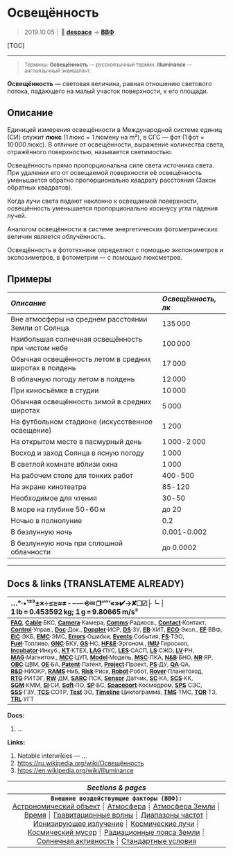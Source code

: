 # Освещённость
> 2019.10.05 ┊ **🚀 [despace](index.md)** → **[ВВФ](ef.md)**

[TOC]

---

> <small>*Термины:* **Освещённость** — русскоязычный термин. **Illuminance** — англоязычный эквивалент.</small>

**Освещённость** — световая величина, равная отношению светового потока, падающего на малый участок поверхности, к его площади.



## Описание
Единицей измерения освещённости в Международной системе единиц (СИ) служит **люкс** (1 люкс = 1 люмену на m²), в СГС — фот (1 фот = 10 000 люкс). В отличие от освещённости, выражение количества света, отражённого поверхностью, называется светимостью.

Освещённость прямо пропорциональна силе света источника света. При удалении его от освещаемой поверхности её освещённость уменьшается обратно пропорционально квадрату расстояния (Закон обратных квадратов).

Когда лучи света падают наклонно к освещаемой поверхности, освещённость уменьшается пропорционально косинусу угла падения лучей.

Аналогом освещённости в системе энергетических фотометрических величин является облучённость.

Освещённость в фототехнике определяют с помощью экспонометров и экспозиметров, в фотометрии — с помощью люксметров.



## Примеры
|*Описание*|*Освещённость, лк*|
|:--|:--|
| Вне атмосферы на среднем расстоянии Земли от Солнца | 135 000 |
| Наибольшая солнечная освещённость при чистом небе | 100 000 |
| Обычная освещённость летом в средних широтах в полдень | 17 000 |
| В облачную погоду летом в полдень | 12 000 |
| При киносъёмке в студии | 10 000 |
| Обычная освещённость зимой в средних широтах | 5 000 |
| На футбольном стадионе (искусственное освещение) | 1 200 |
| На открытом месте в пасмурный день | 1 000 ‑ 2 000 |
| Восход и заход Солнца в ясную погоду | 1 000 |
| В светлой комнате вблизи окна | 1 000 |
| На рабочем столе для тонких работ | 400 ‑ 500 |
| На экране кинотеатра | 85 ‑ 120 |
| Необходимое для чтения | 30 ‑ 50 |
| В море на глубине 50 ‑ 60 м | до 20 |
| Ночью в полнолуние | 0.2 |
| В безлунную ночь | 0.001 ‑ 0.002 |
| В безлунную ночь при сплошной облачности | до 0.0002 |





---

## Docs & links (TRANSLATEME ALREADY)
|…°·•¹²³±×÷≤≥≈≠ ‑ −— ⎆✉ ❐“”’«»✔→✘☐☑├┕┆ 1 lb = 0.453592 kg; 1 g = 9.80665 m/s²|
|:--|
|<small>**[FAQ](faq.md)**, **[Cable](cable.md)**·БКС, **[Camera](camera.md)**·Камера, **[Comms](comms.md)**·Радиосв., **[Contact](contact.md)**·Контакт, **[Control](control.md)**·Управ., **[Doc](doc.md)**·Док., **[Doppler](doppler.md)**·ИСР, **[DS](ds.md)**·ЗУ, **[EB](eb.md)**·ХИТ, **[ECO](ecology.md)**·Экол., **[EF](ef.md)**·ВВФ, **[ElC](elc.md)**·ЭКБ, **[EMC](emc.md)**·ЭМС, **[Errors](error.md)**·Ошибки, **[Events](event.md)**·События, **[FS](fs.md)**·ТЭО, **[Fuel](fuel.md)**·Топливо, **[GNC](gnc.md)**·БКУ, **[GS](scs.md)**·НС, **[HF&E](hfe.md)**·Эргоном., **[IMU](imu.md)**·Гироскоп, **[Incubator](incubator.md)**·Инкуб., **[KT](kt.md)**·КТЕХ, **[LAG](lag.md)**·ПУC, **[LES](les.md)**·САСП, **[LS](ls.md)**·СЖО, **[LV](lv.md)**·РН, **[MAG](mag.md)**·Магнитом., **[MCC](mcc.md)**·ЦУП, **[Model](model.md)**·Модель, **[MSC](sc.md)**·ПКА, **[N&B](nnb.md)**·БНО, **[NR](nr.md)**·ЯР, **[OBC](obc.md)**·ЦВМ, **[OE](oe.md)**·БА, **[Patent](патент.md)**·Патент, **[Project](project.md)**·Проект, **[PS](ps.md)**·ДУ, **[QA](quality.md)**·QA, **[R&D](rnd.md)**·НИОКР, **[RAMS](rams.md)**·НиБ, **[Risk](risk.md)**·Риск, **[Robot](robotics.md)**·Робот, **[Rover](rover.md)**·Планетоход, **[RTG](rtg.md)**·РИТЭГ, **[RW](rw.md)**·ДМ, **[SARC](sarc.md)**·ПСК, **[Sensor](sensor.md)**·Датчик, **[SC](sc.md)**·КА, **[SCS](scs.md)**·КК, **[SGM](sgm.md)**·КММ, **[SI](si.md)**·СИ, **[Soft](soft.md)**·ПО, **[SP](sp.md)**·БС, **[Spaceport](spaceport.md)**·Космодром, **[SPS](sps.md)**·СЭС, **[SSS](sss.md)**·ГЗУ, **[TCS](tcs.md)**·СОТР, **[Test](test.md)**·ЭО, **[Timeline](timeline.md)**·Циклограмма, **[TMS](tms.md)**·ТМС, **[TOR](tor.md)**·ТЗ, **[TRL](trl.md)**·УГТ</small>|

**Docs:**

   1. …

**Links:**

   1. Notable interwikies — …
   1. <https://ru.wikipedia.org/wiki/Освещённость>
   1. <https://en.wikipedia.org/wiki/Illuminance>

|*Sections & pages*|
|:--:|
|**`Внешние воздействующие факторы (ВВФ):`**<br> [Астрономический объект](aob.md) ┊ [Атмосфера](atmosphere.md) ┊ [Атмосфера Земли](earth_atmo.md) ┊ [Время](time.md) ┊ [Гравитационные волны](gravwave.md) ┊ [Диапазоны частот](rf.md) ┊ [Ионизирующее излучение](ion_rad.md) ┊ [Космические лучи](cr.md) ┊ [Космический мусор](sdeb.md) ┊ [Радиационные пояса Земли](varb.md) ┊ [Солнечная активность](solar_ph.md) ┊ [Стандартные условия](sctp.md) |
